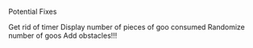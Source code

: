 Potential Fixes 

Get rid of timer
Display number of pieces of goo consumed
Randomize number of goos
Add obstacles!!!